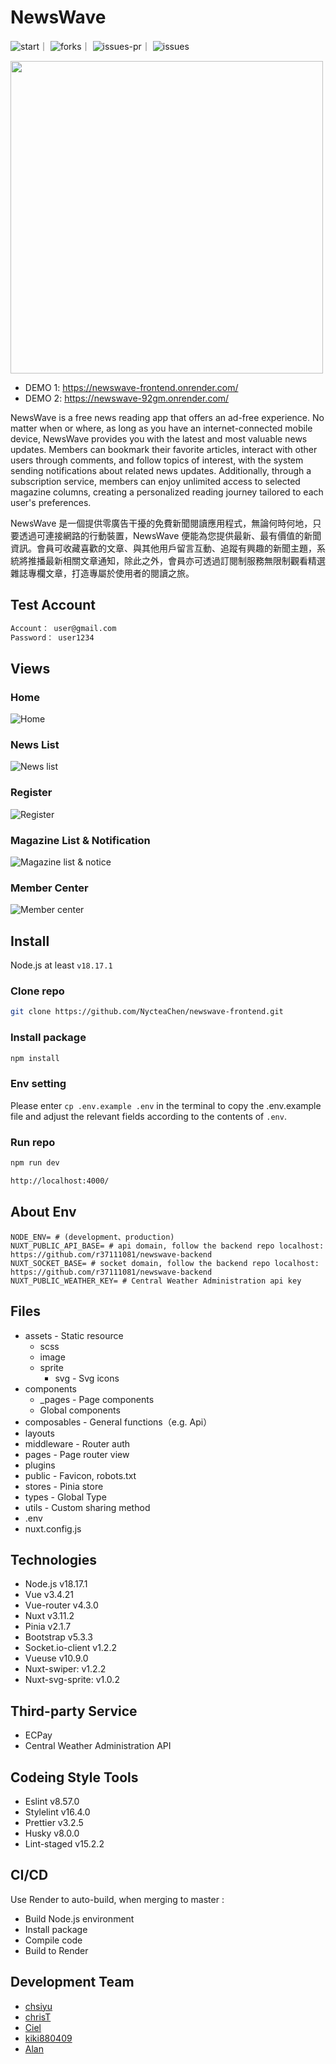 # NewsWave

<!-- 底下標籤來源參考寫法可至：https://github.com/Envoy-VC/awesome-badges#github-stats -->

![start](https://img.shields.io/github/stars/r37111081/newswave-backend.svg)｜
![forks](https://img.shields.io/github/forks/r37111081/newswave-backend.svg)｜
![issues-pr](https://img.shields.io/github/issues-pr/r37111081/newswave-backend.svg)｜
![issues](https://img.shields.io/github/issues/r37111081/newswave-backend.svg)


<img width="500" src="https://i.imgur.com/4ARRsXj.jpeg" />

- DEMO 1: https://newswave-frontend.onrender.com/
- DEMO 2: https://newswave-92gm.onrender.com/


NewsWave is a free news reading app that offers an ad-free experience. No matter when or where, as long as you have an internet-connected mobile device, NewsWave provides you with the latest and most valuable news updates. Members can bookmark their favorite articles, interact with other users through comments, and follow topics of interest, with the system sending notifications about related news updates. Additionally, through a subscription service, members can enjoy unlimited access to selected magazine columns, creating a personalized reading journey tailored to each user's preferences.

NewsWave 是一個提供零廣告干擾的免費新聞閱讀應用程式，無論何時何地，只要透過可連接網路的行動裝置，NewsWave 便能為您提供最新、最有價值的新聞資訊。會員可收藏喜歡的文章、與其他用戶留言互動、追蹤有興趣的新聞主題，系統將推播最新相關文章通知，除此之外，會員亦可透過訂閱制服務無限制觀看精選雜誌專欄文章，打造專屬於使用者的閱讀之旅。

## Test Account

```bash
Account： user@gmail.com
Password： user1234
```

## Views

### Home
![Home](https://i.imgur.com/YHTYhNt.png)

### News List
![News list](https://i.imgur.com/X5SMoos.png)

### Register
![Register](https://i.imgur.com/oKYooFQ.png)

### Magazine List & Notification
![Magazine list & notice](https://i.imgur.com/ErHtPRx.png)

### Member Center
![Member center](https://images.cakeresume.com/post-images/60d46732-fb97-4cf3-81d9-91e964dcdba0.png)

## Install

Node.js at least `v18.17.1`

### Clone repo

```bash
git clone https://github.com/NycteaChen/newswave-frontend.git
```

### Install package

```bash
npm install
```

### Env setting

Please enter `cp .env.example .env` in the terminal to copy the .env.example file and adjust the relevant fields according to the contents of `.env`.

### Run repo

```bash
npm run dev
```

```bash
http://localhost:4000/
```

## About Env

```env
NODE_ENV= # (development、production)
NUXT_PUBLIC_API_BASE= # api domain, follow the backend repo localhost: https://github.com/r37111081/newswave-backend
NUXT_SOCKET_BASE= # socket domain, follow the backend repo localhost: https://github.com/r37111081/newswave-backend
NUXT_PUBLIC_WEATHER_KEY= # Central Weather Administration api key
```

## Files

- assets - Static resource
  - scss 
  - image
  - sprite
    - svg - Svg icons
- components 
  - _pages - Page components
  - Global components
- composables - General functions（e.g. Api）
- layouts 
- middleware - Router auth
- pages - Page router view
- plugins
- public - Favicon, robots.txt
- stores - Pinia store
- types - Global Type 
- utils - Custom sharing method
- .env 
- nuxt.config.js


## Technologies

- Node.js v18.17.1
- Vue v3.4.21
- Vue-router v4.3.0
- Nuxt v3.11.2
- Pinia v2.1.7
- Bootstrap v5.3.3
- Socket.io-client v1.2.2
- Vueuse v10.9.0
- Nuxt-swiper: v1.2.2
- Nuxt-svg-sprite: v1.0.2


## Third-party Service

- ECPay
- Central Weather Administration API


## Codeing Style Tools

- Eslint v8.57.0
- Stylelint v16.4.0
- Prettier v3.2.5
- Husky v8.0.0
- Lint-staged v15.2.2

## CI/CD

Use Render to auto-build, when merging to master :

- Build Node.js environment
- Install package
- Compile code
- Build to Render

## Development Team

- [chsiyu](https://github.com/sihyun-user)
- [chrisT](https://github.com/r37111081)
- [Ciel](https://github.com/NycteaChen)
- [kiki880409](https://github.com/kilee0409)
- [Alan](https://github.com/LOOFOO)
